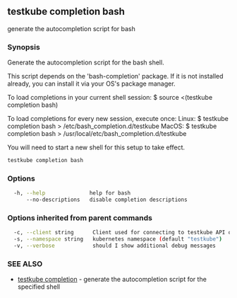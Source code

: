 ## testkube completion bash

generate the autocompletion script for bash

### Synopsis

Generate the autocompletion script for the bash shell.

This script depends on the 'bash-completion' package.
If it is not installed already, you can install it via your OS's package manager.

To load completions in your current shell session:
$ source <(testkube completion bash)

To load completions for every new session, execute once:
Linux:
  $ testkube completion bash > /etc/bash_completion.d/testkube
MacOS:
  $ testkube completion bash > /usr/local/etc/bash_completion.d/testkube

You will need to start a new shell for this setup to take effect.
  
```sh
testkube completion bash
```

### Options

```sh
  -h, --help              help for bash
      --no-descriptions   disable completion descriptions
```

### Options inherited from parent commands

```sh
  -c, --client string      Client used for connecting to testkube API one of proxy|direct (default "proxy")
  -s, --namespace string   kubernetes namespace (default "testkube")
  -v, --verbose            should I show additional debug messages
```

### SEE ALSO

* [testkube completion](testkube_completion.md)  - generate the autocompletion script for the specified shell
